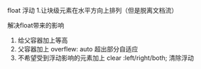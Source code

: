 float 浮动
1.让块级元素在水平方向上排列（但是脱离文档流）

解决float带来的影响
1. 给父容器加上等高
2. 父容器加上 overflew: auto 超出部分自适应
3. 不希望受到浮动影响的元素加上 clear :left/right/both; 清除浮动